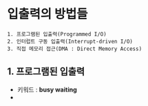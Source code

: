 # 입출력의 방법들

    1. 프로그램된 입출력(Programmed I/O)
    2. 인터럽트 구동 입출력(Interrupt-driven I/O)
    3. 직접 메모리 접근(DMA : Direct Memory Access)
    
## 1. 프로그램된 입출력

* 키워드 : **busy waiting**
* 
